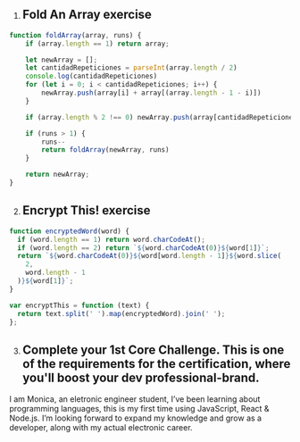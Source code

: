 1. ## Fold An Array exercise
```javascript
function foldArray(array, runs) {
    if (array.length == 1) return array;

    let newArray = [];
    let cantidadRepeticiones = parseInt(array.length / 2)
    console.log(cantidadRepeticiones)
    for (let i = 0; i < cantidadRepeticiones; i++) {
        newArray.push(array[i] + array[(array.length - 1 - i)])
    }

    if (array.length % 2 !== 0) newArray.push(array[cantidadRepeticiones]);

    if (runs > 1) {
        runs--
        return foldArray(newArray, runs)
    }

    return newArray;
}
```
2. ## Encrypt This! exercise
```javascript 
function encryptedWord(word) {
  if (word.length == 1) return word.charCodeAt();
  if (word.length == 2) return `${word.charCodeAt(0)}${word[1]}`;
  return `${word.charCodeAt(0)}${word[word.length - 1]}${word.slice(
    2,
    word.length - 1
  )}${word[1]}`;
}

var encryptThis = function (text) {
  return text.split(' ').map(encryptedWord).join(' ');
};
```
3. ## Complete your 1st Core Challenge. This is one of the requirements for the certification, where you'll boost your dev professional-brand.
I am Monica, an eletronic engineer student, I’ve been learning about programming languages, this is my first time using JavaScript, React & Node.js. I’m looking forward to  expand my knowledge and grow as a developer, along with my actual electronic career. 
